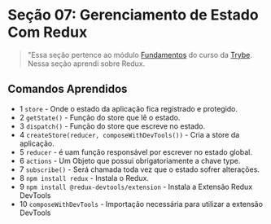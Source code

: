 # Seção 07: Gerenciamento de Estado Com Redux

>"Essa seção pertence ao módulo [Fundamentos](https://github.com/Ruan-Portella/Trybe_Exercicios/tree/main/front-end) do curso da [Trybe](https://www.betrybe.com/). Nessa seção aprendi sobre Redux.

## Comandos Aprendidos

- 1 `store` - Onde o estado da aplicação fica registrado e protegido.
- 2 `getState()` - Função do store que lê o estado.
- 3 `dispatch()` - Função do store que escreve no estado.
- 4 `createStore(reducer, composeWithDevTools())` - Cria a store da aplicação.
- 5 `reducer` - é uam função responsável por escrever no estado global.
- 6 `actions` - Um Objeto que possui obrigatoriamente a chave type.
- 7 `subscribe()` - Será chamada toda vez que o estado sofrer alterações.
- 8 `npm install redux` - Instala o Redux.
- 9 `npm install @redux-devtools/extension` - Instala a Extensão Redux DevTools
- 10 `composeWithDevTools` - Importação necessária para utilizar a extensão DevTools
